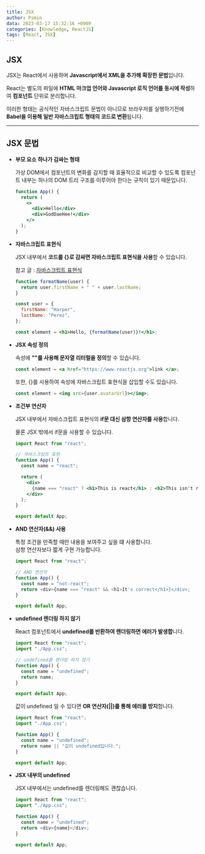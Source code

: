 ```yaml
---
title: JSX
author: Psmin
data: 2023-03-17 15:32:16 +0900
categories: [Knowledge, ReactJS]
tags: [React, JSX]
---
```


## JSX

JSX는 React에서 사용하며 **Javascript에서 XML을 추가해 확장한 문법**입니다.

React는 별도의 파일에 **HTML 마크업 언어와 Javascript 로직 언어를 동시에 작성**하여 **컴포넌트** 단위로 분리합니다.

이러한 형태는 공식적인 자바스크립트 문법이 아니므로 브라우저를 실행하기전에 **Babel을 이용해 일반 자바스크립트 형태의 코드로 변환**됩니다.

---

## JSX 문법

- **부모 요소 하나가 감싸는 형태**

  가상 DOM에서 컴포넌트의 변화를 감지할 때 효율적으로 비교할 수 있도록 컴포넌트 내부는 하나의 DOM 트리 구조를 이루어야 한다는 규칙이 있기 때문입니다.

  ```jsx
  function App() {
    return (
      <>
        <div>Hello</div>
        <div>GodDaeHee!</div>
      </>
    );
  }
  ```

- **자바스크립트 표현식**

  JSX 내부에서 **코드를 {}로 감싸면 자바스크립트 표현식을 사용**할 수 있습니다.

  참고 글 : [자바스크립트 표현식](<https://developer.mozilla.org/ko/docs/Web/JavaScript/Guide/Expressions_and_Operators#%ED%91%9C%ED%98%84(%EC%8B%9D)>)

  ```jsx
  function formatName(user) {
    return user.firstName + " " + user.lastName;
  }

  const user = {
    firstName: "Harper",
    lastName: "Perez",
  };

  const element = <h1>Hello, {formatName(user)}!</h1>;
  ```

- **JSX 속성 정의**

  속성에 **""를 사용해 문자열 리터럴을 정의**할 수 있습니다.

  ```jsx
  const element = <a href="https://www.reactjs.org">link </a>;
  ```

  또한, {}를 사용하여 속성에 자바스크립트 표현식을 삽입할 수도 있습니다.

  ```jsx
  const element = <img src={user.avatarUrl}></img>;
  ```

- **조건부 연산자**

  JSX 내부에서 자바스크립트 표현식의 **if문 대신 삼항 연산자를 사용**합니다.

  물론 JSX 밖에서 if문을 사용할 수 있습니다.

  ```jsx
  import React from "react";

  // 자바스크립트 표현
  function App() {
    const name = "react";

    return (
      <div>
        {name === "react" ? <h1>This is react</h1> : <h2>This isn't react</h2>}
      </div>
    );
  }

  export default App;
  ```

- **AND 연산자(&&) 사용**

  특정 조건을 만족할 때만 내용을 보여주고 싶을 떄 사용합니다.  
  삼항 연산자보다 짧게 구현 가능합니다.

  ```js
  import React from "react";

  // AND 연산자
  function App() {
    const name = "not-react";
    return <div>{name === "react" && <h1>It's correct</h1>}</div>;
  }

  export default App;
  ```

- **undefined 렌더링 하지 않기**

  React 컴포넌트에서 **undefined를 반환하여 렌더링하면 에러가 발생합**니다.

  ```js
  import React from "react";
  import "./App.css";

  // undefined를 렌더링 하지 않기
  function App() {
    const name = "undefined";
    return name;
  }

  export default App;
  ```

  값이 undefined 일 수 있다면 **OR 연산자(||)를 통해 에러를 방지**합니다.

  ```js
  import React from "react";
  import "./App.css";

  function App() {
    const name = "undefined";
    return name || "값이 undefined입니다.";
  }

  export default App;
  ```

- **JSX 내부의 undefined**

  JSX 내부에서는 undefined를 렌더링해도 괜찮습니다.

  ```js
  import React from "react";
  import "./App.css";

  function App() {
    const name = "undefined";
    return <div>{name}</div>;
  }

  export default App;
  ```
